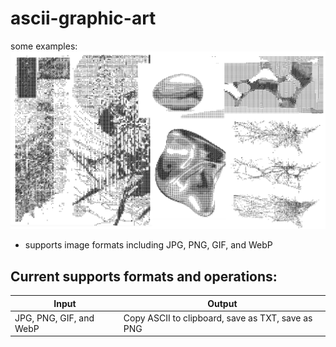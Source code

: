 # ascii-graphic-art
some examples: 
![some examples](https://github.com/susiesyli/ascii-graphic-art/blob/7ad34a64fce0cd309a57b23ec83a85ba189ee368/img/demo/ascii-art-9.png)
* supports image formats including JPG, PNG, GIF, and WebP 

## Current supports formats and operations: 
| Input | Output |
| --- | --- |
| JPG, PNG, GIF, and WebP  | Copy ASCII to clipboard, save as TXT, save as PNG |
